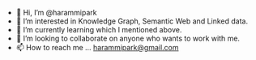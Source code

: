 - 👋 Hi, I’m @harammipark
- 👀 I’m interested in Knowledge Graph, Semantic Web and Linked data.
- 🌱 I’m currently learning which I mentioned above.
- 💞️ I’m looking to collaborate on anyone who wants to work with me.
- 📫 How to reach me ... harammipark@gmail.com

<!---
harammipark/harammipark is a ✨ special ✨ repository because its `README.md` (this file) appears on your GitHub profile.
You can click the Preview link to take a look at your changes.
--->
